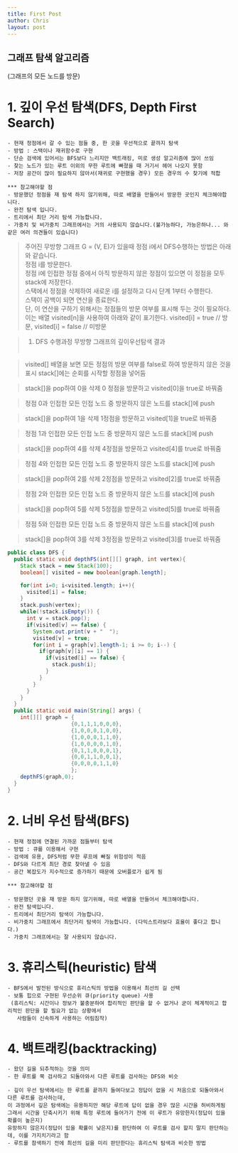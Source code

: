 ```yaml
---
title: First Post
author: Chris
layout: post
---
```



## 그래프 탐색 알고리즘
(그래프의 모든 노드를 방문)

# 1. 깊이 우선 탐색(DFS, Depth First Search)
    - 현재 정점에서 갈 수 있는 점들 중, 한 곳을 우선적으로 끝까지 탐색
    - 방법 : 스택이나 재귀함수로 구현
    - 단순 검색에 있어서는 BFS보다 느리지만 백트래킹, 미로 생성 알고리즘에 많이 쓰임
    - 찾는 노드가 있는 루트 이외의 무한 루트에 빠졌을 때 거기서 헤어 나오지 못함
    - 저장 공간이 많이 필요하지 않아서(재귀로 구현했을 경우) 모든 경우의 수 찾기에 적합

    *** 참고해야할 점
    - 방문했던 정점을 재 탐색 하지 않기위해, 따로 배열을 만들어서 방문한 곳인지 체크해야합니다.
    - 완전 탐색 입니다.
    - 트리에서 최단 거리 탐색 가능합니다.
    - 가중치 및 비가중치 그래프에서는 거의 사용되지 않습니다.(불가능하다, 가능은하나... 와 같은 여러 의견들이 있습니다)

> 주어진 무방향 그래프 G = (V, E)가 있을때 정점 i에서 DFS수행하는 방법은 아래와 같습니다.  
> 정점 i를 방문한다.  
> 정점 i에 인접한 정점 중에서 아직 방문하지 않은 정점이 있으면 이 정점을 모두 stack에 저장한다.  
> 스택에서 정점을 삭제하여 새로운 i를 설정하고 다시 단계 1부터 수행한다.  
> 스택이 공백이 되면 연산을 종료한다.  
> 단, 이 연산을 구하기 위해서는 정점들의 방문 여부를 표시해 두는 것이 필요하다. 이는 배열 visited[n]을 사용하여 아래와 같이 표기한다.
> visited[i] = true // 방문, visited[i] = false // 미방문  

> 1) DFS 수행과정
> 무방향 그래프의 깊이우선탐색 결과<br>
> <span class="image center"><img src="{{ 'assets/images/dfs_1.png' | relative_url }}" alt="" /></span><br>

> visited[] 배열을 보면 모든 정점의 방문 여부를 false로 하여 방문하지 않은 것을 표시
> stack[]에는 순회를 시작할 정점을 넣어둠<br>
> <span class="image center"><img src="{{ 'assets/images/dfs_2.png' | relative_url }}" alt="" /></span><br>

> stack[]을 pop하여 0을 삭제
> 0 정점을 방문하고 visited[0]을 true로 바꿔줌 <br>
> <span class="image center"><img src="{{ 'assets/images/dfs_3.png' | relative_url }}" alt="" /></span><br>

> 정점 0과 인접한 모든 인접 노드 중 방문하지 않은 노드를 stack[]에 push<br>
> <span class="image center"><img src="{{ 'assets/images/dfs_4.png' | relative_url }}" alt="" /></span><br>

> stack[]을 pop하여 1을 삭제
> 1정점을 방문하고 visited[1]을 true로 바꿔줌<br>
> <span class="image center"><img src="{{ 'assets/images/dfs_5.png' | relative_url }}" alt="" /></span><br>

> 정점 1과 인접한 모든 인접 노드 중 방문하지 않은 노드를 stack[]에 push<br>
> <span class="image center"><img src="{{ 'assets/images/dfs_6.png' | relative_url }}" alt="" /></span><br>

> stack[]을 pop하여 4를 삭제
> 4정점을 방문하고 visited[4]를 true로 바꿔줌<br>
> <span class="image center"><img src="{{ 'assets/images/dfs_7.png' | relative_url }}" alt="" /></span><br>

> 정점 4와 인접한 모든 인접 노드 중 방문하지 않은 노드를 stack[]에 push<br>
> <span class="image center"><img src="{{ 'assets/images/dfs_8.png' | relative_url }}" alt="" /></span><br>

> stack[]을 pop하여 2를 삭제
> 2정점을 방문하고 visited[2]를 true로 바꿔줌<br>
> <span class="image center"><img src="{{ 'assets/images/dfs_9.png' | relative_url }}" alt="" /></span><br>

> 정점 2와 인접한 모든 인접 노드 중 방문하지 않은 노드를 stack[]에 push<br>
> <span class="image center"><img src="{{ 'assets/images/dfs_10.png' | relative_url }}" alt="" /></span><br>

> stack[]을 pop하여 5를 삭제
> 5정점을 방문하고 visited[5]를 true로 바꿔줌<br>
> <span class="image center"><img src="{{ 'assets/images/dfs_11.png' | relative_url }}" alt="" /></span><br>

> 정점 5와 인접한 모든 인접 노드 중 방문하지 않은 노드를 stack[]에 push<br>
> <span class="image center"><img src="{{ 'assets/images/dfs_12.png' | relative_url }}" alt="" /></span><br>

> stack[]을 pop하여 3를 삭제
> 3정점을 방문하고 visited[3]를 true로 바꿔줌<br>
> <span class="image center"><img src="{{ 'assets/images/dfs_13.png' | relative_url }}" alt="" /></span><br>

```java
public class DFS {
  public static void depthFS(int[][] graph, int vertex){
    Stack stack = new Stack(100);
    boolean[] visited = new boolean[graph.length];

    for(int i=0; i<visited.length; i++){
      visited[i] = false;
    }
    stack.push(vertex);
    while(!stack.isEmpty()) {
      int v = stack.pop();
      if(visited[v] == false) {
        System.out.print(v + "  ");
        visited[v] = true;
        for(int i = graph[v].length-1; i >= 0; i--) {
          if(graph[v][i] == 1) {
            if(visited[i] == false) {
              stack.push(i);
            }
          }
        }
      }
    }
  }
  public static void main(String[] args) {
    int[][] graph = {
                    {0,1,1,1,0,0,0},
                    {1,0,0,0,1,0,0},
                    {1,0,0,0,1,1,0},
                    {1,0,0,0,0,1,0},
                    {0,1,1,0,0,0,1},
                    {0,0,1,1,0,0,1},
                    {0,0,0,0,1,1,0}
                    };
    depthFS(graph,0);
  }
}
```

# 2. 너비 우선 탐색(BFS)
    - 현재 정점에 연결된 가까운 점들부터 탐색
    - 방법 : 큐를 이용해서 구현
    - 검색에 유용, DFS처럼 무한 루프에 빠질 위험성이 적음
    - DFS와 다르게 최단 경로 찾아낼 수 있음
    - 공간 복잡도가 지수적으로 증가하기 때문에 오버플로가 쉽게 됨

    *** 참고해야할 점

    - 방문했던 곳을 재 방문 하지 않기위해, 따로 배열을 만들어서 체크해야합니다.
    - 완전 탐색입니다.
    - 트리에서 최단거리 탐색이 가능합니다.
    - 비가중치 그래프에서 최단거리 탐색이 가능합니다. (다익스트라보다 효율이 좋다고 합니다.)
    - 가중치 그래프에서는 잘 사용되지 않습니다.


# 3. 휴리스틱(heuristic) 탐색
    - BFS에서 발전된 방식으로 휴리스틱의 방법을 이용해서 최선의 길 선택
    - 보통 힙으로 구현된 우선순위 큐(priority queue) 사용
     (휴리스틱: 시간이나 정보가 불충분하여 합리적인 판단을 할 수 없거나 굳이 체계적이고 합리적인 판단을 할 필요가 없는 상황에서
       사람들이 신속하게 사용하는 어림짐작)


# 4. 백트래킹(backtracking)
    - 왔던 길을 되추적하는 것을 의미
    - 한 루트를 쭉 검사하고 되돌아와서 다른 루트를 검사하는 DFS와 비슷

    - 깊이 우선 탐색에서는 한 루트를 끝까지 들여다보고 정답이 없을 시 처음으로 되돌아와서 다른 루트를 검사하는데,
    이 과정에서 깊은 탐색에는 유용하지만 해당 루트에 답이 없을 경우 많은 시간을 허비하게됨
    그래서 시간을 단축시키기 위해 특정 루트에 들어가기 전에 이 루트가 유망한지(정답이 있을 확률이 높은지)
    유망하지 않은지(정답이 있을 확률이 낮은지)를 판단하여 이 루트를 검사 할지 말지 판단하는데, 이를 가지치기라고 함
    - 루트를 참색하기 전에 최선의 길을 미리 판단한다는 휴리스틱 탐색과 비슷한 방법
